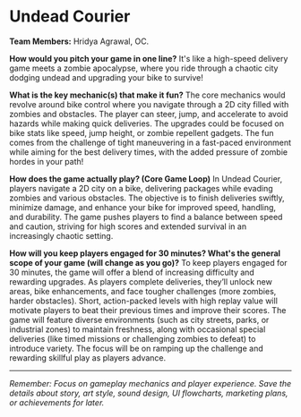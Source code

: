 # Undead Courier

**Team Members:** Hridya Agrawal, OC. 

**How would you pitch your game in one line?**
It's like a high-speed delivery game meets a zombie apocalypse, where you ride through a chaotic city dodging undead and upgrading your bike to survive!

**What is the key mechanic(s) that make it fun?**
The core mechanics would revolve around bike control where you navigate through a 2D city filled with zombies and obstacles. The player can steer, jump, and accelerate to avoid hazards while making quick deliveries. The upgrades could be focused on bike stats like speed, jump height, or zombie repellent gadgets. The fun comes from the challenge of tight maneuvering in a fast-paced environment while aiming for the best delivery times, with the added pressure of zombie hordes in your path!

**How does the game actually play? (Core Game Loop)**
In Undead Courier, players navigate a 2D city on a bike, delivering packages while evading zombies and various obstacles. The objective is to finish deliveries swiftly, minimize damage, and enhance your bike for improved speed, handling, and durability. The game pushes players to find a balance between speed and caution, striving for high scores and extended survival in an increasingly chaotic setting.

**How will you keep players engaged for 30 minutes? What's the general scope of your game (will change as you go)?**
To keep players engaged for 30 minutes, the game will offer a blend of increasing difficulty and rewarding upgrades. As players complete deliveries, they’ll unlock new areas, bike enhancements, and face tougher challenges (more zombies, harder obstacles). Short, action-packed levels with high replay value will motivate players to beat their previous times and improve their scores. The game will feature diverse environments (such as city streets, parks, or industrial zones) to maintain freshness, along with occasional special deliveries (like timed missions or challenging zombies to defeat) to introduce variety. The focus will be on ramping up the challenge and rewarding skillful play as players advance.

---
*Remember: Focus on gameplay mechanics and player experience. Save the details about story, art style, sound design, UI flowcharts, marketing plans, or achievements for later.*
